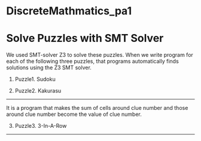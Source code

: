 # DiscreteMathmatics_pa1
Solve Puzzles with SMT Solver
==================================
We used SMT-solver Z3 to solve these puzzles. When we write program for each of the following three puzzles, that programs automatically finds solutions using the Z3 SMT solver.
1. Puzzle1. Sudoku

2. Puzzle2. Kakurasu
----------------
It is a program that makes the sum of cells around clue number and those around clue number become the value of clue number.

3. Puzzle3. 3-In-A-Row
-----------------
